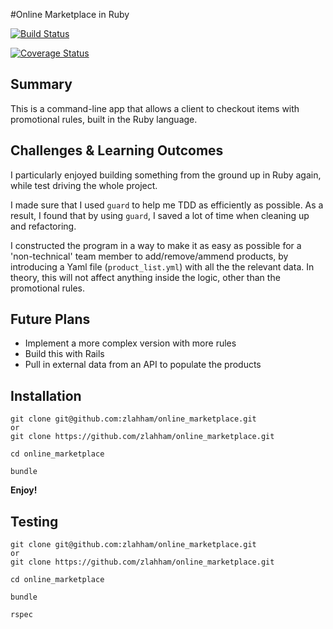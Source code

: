 #Online Marketplace in Ruby


[![Build Status](https://travis-ci.org/zlahham/online_marketplace.svg?branch=master)](https://travis-ci.org/zlahham/online_marketplace)

[![Coverage Status](https://coveralls.io/repos/github/zlahham/online_marketplace/badge.svg?branch=master)](https://coveralls.io/github/zlahham/online_marketplace?branch=master)

Summary
-------
This is a command-line app that allows a client to checkout items with promotional rules, built in the Ruby language.

Challenges & Learning Outcomes
------------------------------
I particularly enjoyed building something from the ground up in Ruby again, while test driving the whole project.

I made sure that I used `guard` to help me TDD as efficiently as possible. As a result, I found that by using `guard`, I saved a lot of time when cleaning up and refactoring.

I constructed the program in a way to make it as easy as possible for a 'non-technical' team member to add/remove/ammend products, by introducing a Yaml file (`product_list.yml`) with all the the relevant data. In theory, this will not affect anything inside the logic, other than the promotional rules.

Future Plans
------------
- Implement a more complex version with more rules
- Build this with Rails
- Pull in external data from an API to populate the products

Installation
------------
```
git clone git@github.com:zlahham/online_marketplace.git
or
git clone https://github.com/zlahham/online_marketplace.git

cd online_marketplace

bundle
```
**Enjoy!**

Testing
-------
```
git clone git@github.com:zlahham/online_marketplace.git
or
git clone https://github.com/zlahham/online_marketplace.git

cd online_marketplace

bundle

rspec
```
